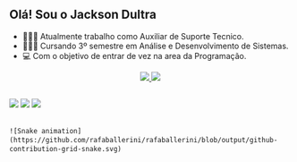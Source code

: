 ## Olá! Sou o Jackson Dultra

- 👨🏽‍💻 Atualmente trabalho como Auxiliar de Suporte Tecnico.
- 👨🏽‍🎓 Cursando 3º semestre em Análise e Desenvolvimento de Sistemas.
- 💻 Com o objetivo de entrar de vez na area da Programação.

<div align="center">
  <a href="https://github.com/rafaballerini">
  <img height="150em" src="https://github-readme-stats.vercel.app/api?username=JaDultra&show_icons=true&theme=dark&include_all_commits=true&count_private=true"/>
  <img height="150em" src="https://github-readme-stats.vercel.app/api/top-langs/?username=JaDultra&layout=compact&langs_count=7&theme=dark"/>
</div>
  
  ##
  
  <div> 
  <a href="https://instagram.com/Ja_Dultra" target="_blank"><img src="https://img.shields.io/badge/-Instagram-%23E4405F?style=for-the-badge&logo=instagram&logoColor=white" target="_blank"></a>
  <a href="https://www.linkedin.com/in/jackson-dultra-2a51531b7" target="_blank"><img src="https://img.shields.io/badge/-LinkedIn-%230077B5?style=for-the-badge&logo=linkedin&logoColor=white" target="_blank"></a> 
  <a href = "mailto:jacksondultra@hotmail.com"><img src="https://img.shields.io/badge/-Gmail-%23333?style=for-the-badge&logo=gmail&logoColor=white" target="_blank"></a>
 
</div>

  ##
  
    ![Snake animation](https://github.com/rafaballerini/rafaballerini/blob/output/github-contribution-grid-snake.svg)
